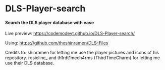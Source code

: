 # DLS-Player-search
#### Search the DLS player database with ease

Live preview: https://codemodeyt.github.io/DLS-Player-search/

Using: https://github.com/theshinramen/DLS-Files

Credits to:
shinramen for letting me use the player pictures and icons of his repository. 
rosieline_ and th1rdt1mech4rms (ThirdTimeCharm) for letting me use their DLS database. 
